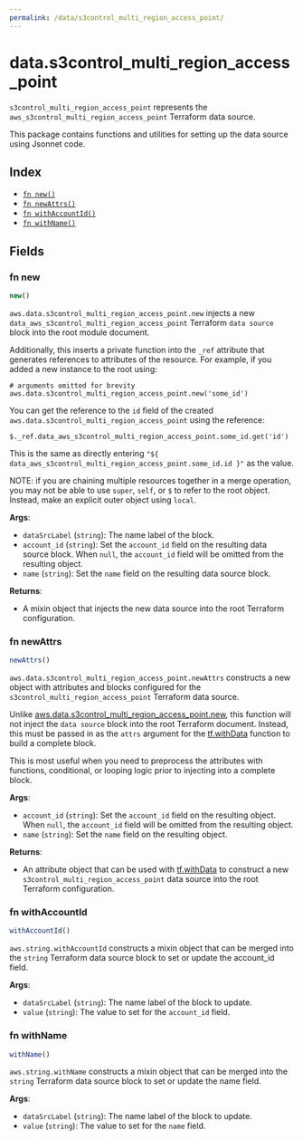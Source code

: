 ```yaml
---
permalink: /data/s3control_multi_region_access_point/
---
```


# data.s3control_multi_region_access_point

`s3control_multi_region_access_point` represents the `aws_s3control_multi_region_access_point` Terraform data source.



This package contains functions and utilities for setting up the data source using Jsonnet code.


## Index

* [`fn new()`](#fn-new)
* [`fn newAttrs()`](#fn-newattrs)
* [`fn withAccountId()`](#fn-withaccountid)
* [`fn withName()`](#fn-withname)

## Fields

### fn new

```ts
new()
```


`aws.data.s3control_multi_region_access_point.new` injects a new `data_aws_s3control_multi_region_access_point` Terraform `data source`
block into the root module document.

Additionally, this inserts a private function into the `_ref` attribute that generates references to attributes of the
resource. For example, if you added a new instance to the root using:

    # arguments omitted for brevity
    aws.data.s3control_multi_region_access_point.new('some_id')

You can get the reference to the `id` field of the created `aws.data.s3control_multi_region_access_point` using the reference:

    $._ref.data_aws_s3control_multi_region_access_point.some_id.get('id')

This is the same as directly entering `"${ data_aws_s3control_multi_region_access_point.some_id.id }"` as the value.

NOTE: if you are chaining multiple resources together in a merge operation, you may not be able to use `super`, `self`,
or `$` to refer to the root object. Instead, make an explicit outer object using `local`.

**Args**:
  - `dataSrcLabel` (`string`): The name label of the block.
  - `account_id` (`string`): Set the `account_id` field on the resulting data source block. When `null`, the `account_id` field will be omitted from the resulting object.
  - `name` (`string`): Set the `name` field on the resulting data source block.

**Returns**:
- A mixin object that injects the new data source into the root Terraform configuration.


### fn newAttrs

```ts
newAttrs()
```


`aws.data.s3control_multi_region_access_point.newAttrs` constructs a new object with attributes and blocks configured for the `s3control_multi_region_access_point`
Terraform data source.

Unlike [aws.data.s3control_multi_region_access_point.new](#fn-new), this function will not inject the `data source`
block into the root Terraform document. Instead, this must be passed in as the `attrs` argument for the
[tf.withData](https://github.com/tf-libsonnet/core/tree/main/docs#fn-withdata) function to build a complete block.

This is most useful when you need to preprocess the attributes with functions, conditional, or looping logic prior to
injecting into a complete block.

**Args**:
  - `account_id` (`string`): Set the `account_id` field on the resulting object. When `null`, the `account_id` field will be omitted from the resulting object.
  - `name` (`string`): Set the `name` field on the resulting object.

**Returns**:
  - An attribute object that can be used with [tf.withData](https://github.com/tf-libsonnet/core/tree/main/docs#fn-withdata) to construct a new `s3control_multi_region_access_point` data source into the root Terraform configuration.


### fn withAccountId

```ts
withAccountId()
```

`aws.string.withAccountId` constructs a mixin object that can be merged into the `string`
Terraform data source block to set or update the account_id field.



**Args**:
  - `dataSrcLabel` (`string`): The name label of the block to update.
  - `value` (`string`): The value to set for the `account_id` field.


### fn withName

```ts
withName()
```

`aws.string.withName` constructs a mixin object that can be merged into the `string`
Terraform data source block to set or update the name field.



**Args**:
  - `dataSrcLabel` (`string`): The name label of the block to update.
  - `value` (`string`): The value to set for the `name` field.
